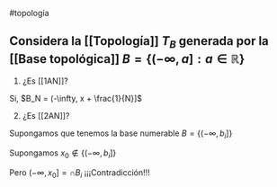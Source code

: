 #topología 

## Considera la [[Topología]] $T_B$ generada por la [[Base topológica]] $B = \{(-\infty, a]: a \in \mathbb{R}\}$

1. ¿Es [[1AN]]?

Si, $B_N = (-\infty, x + \frac{1}{N}]$

2. ¿Es [[2AN]]?

Supongamos que tenemos la base numerable $B = \{(-\infty,b_i]\}$

Supongamos $x_0 \notin \{(-\infty, b_i]\}$

Pero $(-\infty, x_0] = \cap B_i$ ¡¡¡Contradicción!!!